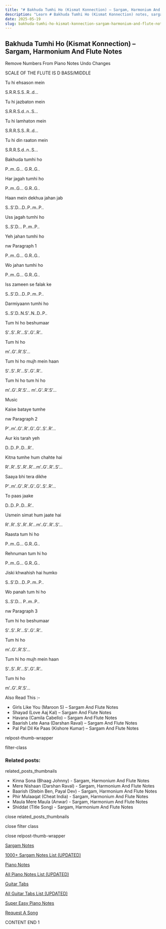 ```yaml
---
title: "# Bakhuda Tumhi Ho (Kismat Konnection) – Sargam, Harmonium And Flute Notes"
description: "Learn # Bakhuda Tumhi Ho (Kismat Konnection) notes, sargam, harmonium notations and flute notes. Easy step-by-step tutorial for beginners."
date: 2025-05-19
slug: bakhuda-tumhi-ho-kismat-konnection-sargam-harmonium-and-flute-notes
---
```


## Bakhuda Tumhi Ho (Kismat Konnection) – Sargam, Harmonium And Flute Notes

Remove Numbers From Piano Notes
Undo Changes

SCALE OF THE FLUTE IS D BASS/MIDDLE

Tu hi ehsason mein

S.R.R.S.S..R..d…

Tu hi jazbaton mein

S.R.R.S.d..n..S…

Tu hi lamhaton mein

S.R.R.S.S..R..d…

Tu hi din raaton mein

S.R.R.S.d..n..S…

Bakhuda tumhi ho

P..m..G… G.R..G..

Har jagah tumhi ho

P..m..G… G.R..G..

Haan mein dekhua jahan jab

S..S’.D…D..P..m..P..

Uss jagah tumhi ho

S..S’.D… P..m..P..

Yeh jahan tumhi ho

nw Paragraph 1

P..m..G… G.R..G..

Wo jahan tumhi ho

P..m..G… G.R..G..

Iss zameen se falak ke

S..S’.D…D..P..m..P..

Darmiyaann tumhi ho

S..S’.D..N.S’..N..D..P..

Tum hi ho beshumaar

S’..S’..R’…S’..G’..R’..

Tum hi ho

m’..G’..R’.S’…

Tum hi ho mujh mein haan

S’..S’..R’…S’..G’..R’..

Tum hi ho tum hi ho

m’..G’..R’.S’… m’..G’..R’.S’…

Music

Kaise bataye tumhe

nw Paragraph 2

P’..m’..G’..R’..G’..G’..S’..R’…

Aur kis tarah yeh

D..D..P..D…R’..

Kitna tumhe hum chahte hai

R’..R’..S’..R’..R’…m’..G’..R’..S’…

Saaya bhi tera dikhe

P’..m’..G’..R’..G’..G’..S’..R’…

To paas jaake

D..D..P..D…R’..

Usmein simat hum jaate hai

R’..R’..S’..R’..R’…m’..G’..R’..S’…

Raasta tum hi ho

P..m..G… G.R..G..

Rehnuman tum hi ho

P..m..G… G.R..G..

Jiski khwahish hai humko

S..S’.D…D..P..m..P..

Wo panah tum hi ho

S..S’.D… P..m..P..

nw Paragraph 3

Tum hi ho beshumaar

S’..S’..R’…S’..G’..R’..

Tum hi ho

m’..G’..R’.S’…

Tum hi ho mujh mein haan

S’..S’..R’…S’..G’..R’..

Tum hi ho

m’..G’..R’.S’…

Also Read This :-

* Girls Like You (Maroon 5) – Sargam And Flute Notes
* Shayad (Love Aaj Kal) – Sargam And Flute Notes
* Havana (Camila Cabello) – Sargam And Flute Notes
* Baarish Lete Aana (Darshan Raval) – Sargam And Flute Notes
* Pal Pal Dil Ke Paas (Kishore Kumar) – Sargam And Flute Notes

relpost-thumb-wrapper

filter-class

### Related posts:

related_posts_thumbnails

* Kinna Sona (Bhaag Johnny) - Sargam, Harmonium And Flute Notes
* Mere Nishaan (Darshan Raval) - Sargam, Harmonium And Flute Notes
* Baarish (Stebin Ben, Payal Dev) - Sargam, Harmonium And Flute Notes
* Phir Mulaaqat (Cheat India) - Sargam, Harmonium And Flute Notes
* Maula Mere Maula (Anwar) - Sargam, Harmonium And Flute Notes
* Shiddat (Title Song) - Sargam, Harmonium And Flute Notes

close related_posts_thumbnails

close filter class

close relpost-thumb-wrapper

[Sargam Notes](https://www.notationsworld.com/sargam-notes.html)

[1000+ Sargam Notes List (UPDATED)](https://www.notationsworld.com/all-songs-list-sargam-notes.html)

[Piano Notes](https://www.notationsworld.com/piano-notes.html)

[All Piano Notes List (UPDATED)](https://www.notationsworld.com/all-songs-list-piano-notes.html)

[Guitar Tabs](https://www.notationsworld.com/guitar-tabs.html)

[All Guitar Tabs List (UPDATED)](https://www.notationsworld.com/all-songs-list-guitar-tabs.html)

[Super Easy Piano Notes](https://studywall.in/)

[Request A Song](https://www.notationsworld.com/request-a-song.html)

CONTENT END 1

